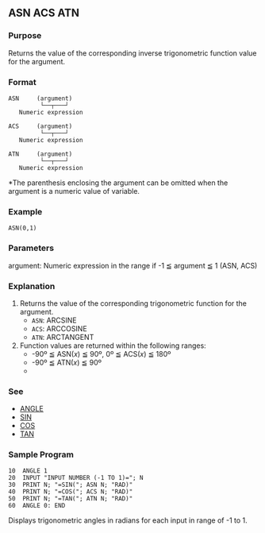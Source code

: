 ## ASN ACS ATN

### Purpose
Returns the value of the corresponding inverse trigonometric function value for the argument.

### Format
```basic
ASN     (argument)
         └──┬───┘ 
   Numeric expression
   
ACS     (argument)
         └──┬───┘ 
   Numeric expression
   
ATN     (argument)
         └──┬───┘ 
   Numeric expression
```
*The parenthesis enclosing the argument can be omitted when the argument
is a numeric value of variable.

### Example
```basic
ASN(0,1)
```

### Parameters
argument: Numeric expression in the range if -1 ≦ argument ≦ 1 (ASN, ACS)

### Explanation
1. Returns the value of the corresponding trigonometric function for the argument.
   - `ASN`: ARCSINE
   - `ACS`: ARCCOSINE
   - `ATN`: ARCTANGENT
2. Function values are returned within the following ranges:
   - -90º ≦ ASN(*x*) ≦ 90º, 0º ≦ ACS(*x*) ≦ 180º
   - -90º ≦ ATN(*x*) ≦ 90º
   - 
### See
- [ANGLE](ANGLE.md)
- [SIN](SIN_COS_TAN.md)
- [COS](SIN_COS_TAN.md)
- [TAN](SIN_COS_TAN.md)

### Sample Program
```basic
10  ANGLE 1
20  INPUT "INPUT NUMBER (-1 TO 1)="; N
30  PRINT N; "=SIN("; ASN N; "RAD)"
40  PRINT N; "=COS("; ACS N; "RAD)"
50  PRINT N; "=TAN("; ATN N; "RAD)"
60  ANGLE 0: END
```
Displays trigonometric angles in radians for each input in range of -1 to 1.


